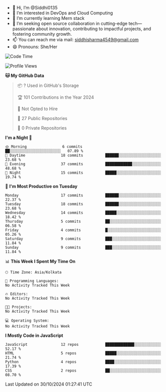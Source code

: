 - 👋 Hi, I’m @Siddhi0135
- 👀 I’m interested in DevOps and Cloud Computing
- 🌱 I’m currently learning Mern stack
- 💞️ I’m seeking open source collaboration in cutting-edge
     tech—passionate about innovation, contributing to impactful projects,
     and fostering community growth.
- 📫 You can reach me via mail: siddhisharma4549@gmail.com
- 😄 Pronouns: She/Her


<!--START_SECTION:waka-->
![Code Time](http://img.shields.io/badge/Code%20Time-23%20hrs%2051%20mins-blue)

![Profile Views](http://img.shields.io/badge/Profile%20Views-0-blue)

**🐱 My GitHub Data** 

> 📦 ? Used in GitHub's Storage 
 > 
> 🏆 101 Contributions in the Year 2024
 > 
> 🚫 Not Opted to Hire
 > 
> 📜 27 Public Repositories 
 > 
> 🔑 0 Private Repositories 
 > 
**I'm a Night 🦉** 

```text
🌞 Morning                6 commits           ██░░░░░░░░░░░░░░░░░░░░░░░   07.89 % 
🌆 Daytime                18 commits          ██████░░░░░░░░░░░░░░░░░░░   23.68 % 
🌃 Evening                37 commits          ████████████░░░░░░░░░░░░░   48.68 % 
🌙 Night                  15 commits          █████░░░░░░░░░░░░░░░░░░░░   19.74 % 
```
📅 **I'm Most Productive on Tuesday** 

```text
Monday                   17 commits          ██████░░░░░░░░░░░░░░░░░░░   22.37 % 
Tuesday                  18 commits          ██████░░░░░░░░░░░░░░░░░░░   23.68 % 
Wednesday                14 commits          █████░░░░░░░░░░░░░░░░░░░░   18.42 % 
Thursday                 5 commits           ██░░░░░░░░░░░░░░░░░░░░░░░   06.58 % 
Friday                   4 commits           █░░░░░░░░░░░░░░░░░░░░░░░░   05.26 % 
Saturday                 9 commits           ███░░░░░░░░░░░░░░░░░░░░░░   11.84 % 
Sunday                   9 commits           ███░░░░░░░░░░░░░░░░░░░░░░   11.84 % 
```


📊 **This Week I Spent My Time On** 

```text
🕑︎ Time Zone: Asia/Kolkata

💬 Programming Languages: 
No Activity Tracked This Week

🔥 Editors: 
No Activity Tracked This Week

🐱‍💻 Projects: 
No Activity Tracked This Week

💻 Operating System: 
No Activity Tracked This Week
```

**I Mostly Code in JavaScript** 

```text
JavaScript               12 repos            █████████████░░░░░░░░░░░░   52.17 % 
HTML                     5 repos             █████░░░░░░░░░░░░░░░░░░░░   21.74 % 
Python                   4 repos             ████░░░░░░░░░░░░░░░░░░░░░   17.39 % 
CSS                      2 repos             ██░░░░░░░░░░░░░░░░░░░░░░░   08.70 % 
```




 Last Updated on 30/10/2024 01:27:41 UTC
<!--END_SECTION:waka-->

<!---
Siddhi0135/Siddhi0135 is a ✨ special ✨ repository because its `README.md` (this file) appears on your GitHub profile.
You can click the Preview link to take a look at your changes.
--->
